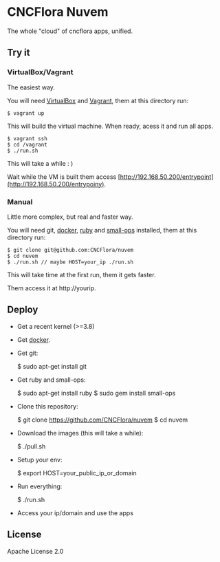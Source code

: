 # CNCFlora Nuvem

The whole "cloud" of cncflora apps, unified.

## Try it

### VirtualBox/Vagrant

The easiest way.

You will need [VirtualBox](http://virtualbox.org) and [Vagrant](http://www.vagrantup.com/), them at this directory run:

    $ vagrant up

This will build the virtual machine. When ready, acess it and run all apps.

    $ vagrant ssh
    $ cd /vagrant
    $ ./run.sh

This will take a while : )

Wait while the VM is built them access [http://192.168.50.200/entrypoint](http://192.168.50.200/entrypoiny).

### Manual

Little more complex, but real and faster way.

You will need git, [docker](http://docker.io), [ruby](http://ruby-lang.org) and [small-ops](http://github.com/diogok/small-ops) installed, them at this directory run:

    
    $ git clone git@github.com:CNCFlora/nuvem
    $ cd nuvem
    $ ./run.sh // maybe HOST=your_ip ./run.sh

This will take time at the first run, them it gets faster.

Them access it at http://yourip. 

## Deploy

- Get a recent kernel (>=3.8)
- Get [docker](https://docs.docker.com/installation/).
- Get git:

    $ sudo apt-get install git

- Get ruby and small-ops:

    $ sudo apt-get install ruby
    $ sudo gem install small-ops

- Clone this repository:

    $ git clone https://github.com/CNCFlora/nuvem
    $ cd nuvem

- Download the images (this will take a while):

    $ ./pull.sh

- Setup your env:

    $ export HOST=your_public_ip_or_domain

- Run everything:

   $ ./run.sh

- Access your ip/domain and use the apps

## License

Apache License 2.0

